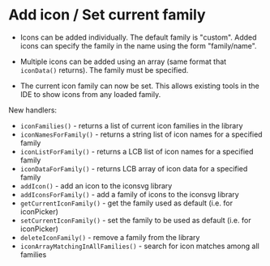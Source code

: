 # Add icon / Set current family

* Icons can be added individually.  The default family is "custom".  Added icons
  can specify the family in the name using the form "family/name".

* Multiple icons can be added using an array (same format that `iconData()` returns).
  The family must be specified.

* The current icon family can now be set.  This allows existing tools in the IDE to
  show icons from any loaded family.

New handlers:
* `iconFamilies()` - returns a list of current icon families in the library
* `iconNamesForFamily()` - returns a string list of icon names for a specified family
* `iconListForFamily()` - returns a LCB list of icon names for a specified family
* `iconDataForFamily()` - returns LCB array of icon data for a specified family
* `addIcon()` - add an icon to the iconsvg library
* `addIconsForFamily()` - add a family of icons to the iconsvg library
* `getCurrentIconFamily()` - get the family used as default (i.e. for iconPicker)
* `setCurrentIconFamily()` - set the family to be used as default (i.e. for iconPicker)
* `deleteIconFamily()` - remove a family from the library
* `iconArrayMatchingInAllFamilies()` - search for icon matches among all families
